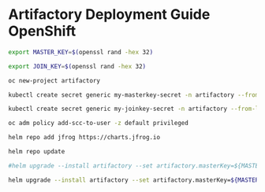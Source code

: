 # Artifactory Deployment Guide OpenShift

```bash
export MASTER_KEY=$(openssl rand -hex 32)
```

```bash
export JOIN_KEY=$(openssl rand -hex 32)
```

```bash
oc new-project artifactory
```

```bash
kubectl create secret generic my-masterkey-secret -n artifactory --from-literal=master-key=${MASTER_KEY}
```

```bash
kubectl create secret generic my-joinkey-secret -n artifactory --from-literal=join-key=${JOIN_KEY}
```

```bash
oc adm policy add-scc-to-user -z default privileged
```

```bash
helm repo add jfrog https://charts.jfrog.io
```

```bash
helm repo update
```

```bash
#helm upgrade --install artifactory --set artifactory.masterKey=${MASTER_KEY} --set artifactory.joinKey=${JOIN_KEY} --namespace artifactory jfrog/artifactory
```

```bash
helm upgrade --install artifactory --set artifactory.masterKey=${MASTER_KEY} --set artifactory.joinKey=${JOIN_KEY} --namespace artifactory jfrog/artifactory -f values.yaml
```
